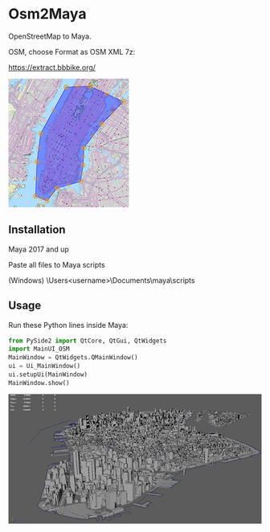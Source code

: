 # Osm2Maya

OpenStreetMap to Maya.

OSM, choose Format as OSM XML 7z:

https://extract.bbbike.org/

![alt text](https://raw.githubusercontent.com/kosmosmo/Osm2Maya/master/img/map.jpg "Logo Title Text 1")

## Installation

Maya 2017 and up

Paste all files to Maya scripts

(Windows) \Users\<username>\Documents\maya\scripts

## Usage

Run these Python lines inside Maya: 

```python
from PySide2 import QtCore, QtGui, QtWidgets
import MainUI_OSM
MainWindow = QtWidgets.QMainWindow()
ui = Ui_MainWindow()
ui.setupUi(MainWindow)
MainWindow.show()
```


![alt text](https://raw.githubusercontent.com/kosmosmo/Osm2Maya/master/img/maya.jpg "Logo Title Text 1")
